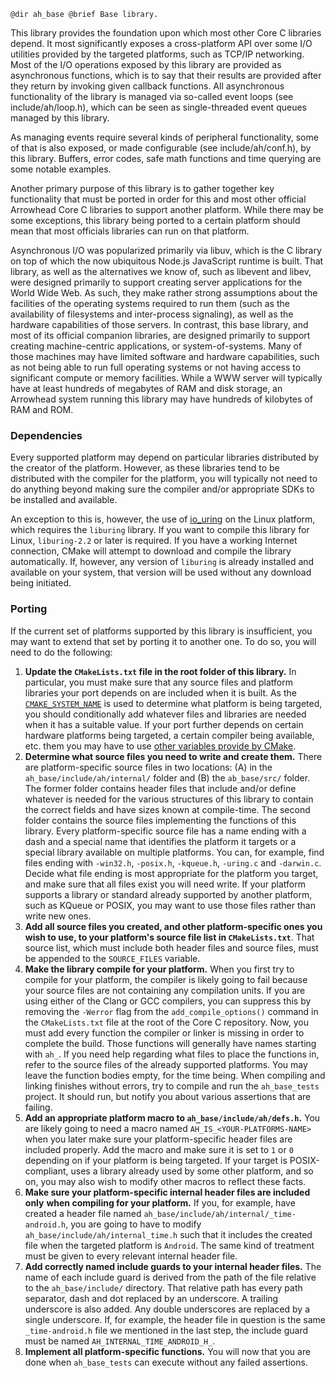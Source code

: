     @dir ah_base @brief Base library.

This library provides the foundation upon which most other Core C libraries
depend. It most significantly exposes a cross-platform API over some I/O
utilities provided by the targeted platforms, such as TCP/IP networking. Most of
the I/O operations exposed by this library are provided as asynchronous
functions, which is to say that their results are provided after they return by
invoking given callback functions. All asynchronous functionality of the library
is managed via so-called event loops (see include/ah/loop.h), which can be seen
as single-threaded event queues managed by this library.

As managing events require several kinds of peripheral functionality, some of
that is also exposed, or made configurable (see include/ah/conf.h), by this
library. Buffers, error codes, safe math functions and time querying are some
notable examples.

Another primary purpose of this library is to gather together key functionality
that must be ported in order for this and most other official Arrowhead Core C
libraries to support another platform. While there may be some exceptions, this
library being ported to a certain platform should mean that most officials
libraries can run on that platform.

Asynchronous I/O was popularized primarily via libuv, which is the C library on
top of which the now ubiquitous Node.js JavaScript runtime is built. That
library, as well as the alternatives we know of, such as libevent and libev,
were designed primarily to support creating server applications for the World
Wide Web. As such, they make rather strong assumptions about the facilities of
the operating systems required to run them (such as the availability of
filesystems and inter-process signaling), as well as the hardware capabilities
of those servers. In contrast, this base library, and most of its official
companion libraries, are designed primarily to support creating machine-centric
applications, or system-of-systems. Many of those machines may have limited
software and hardware capabilities, such as not being able to run full operating
systems or not having access to significant compute or memory facilities. While
a WWW server will typically have at least hundreds of megabytes of RAM and disk
storage, an Arrowhead system running this library may have hundreds of kilobytes
of RAM and ROM.

### Dependencies

Every supported platform may depend on particular libraries distributed by the
creator of the platform. However, as these libraries tend to be distributed with
the compiler for the platform, you will typically not need to do anything beyond
making sure the compiler and/or appropriate SDKs to be installed and available.

An exception to this is, however, the use of [io_uring][uring] on the Linux
platform, which requires the `liburing` library. If you want to compile this
library for Linux, `liburing-2.2` or later is required. If you have a working
Internet connection, CMake will attempt to download and compile the library
automatically. If, however, any version of `liburing` is already installed and
available on your system, that version will be used without any download being
initiated.

[uring]: https://unixism.net/loti/what_is_io_uring.html

### Porting

If the current set of platforms supported by this library is insufficient, you
may want to extend that set by porting it to another one. To do so, you will
need to do the following:

1.  __Update the `CMakeLists.txt` file in the root folder of this library.__ In
    particular, you must make sure that any source files and platform libraries
    your port depends on are included when it is built. As the
    [`CMAKE_SYSTEM_NAME`][cmsn] is used to determine what platform is being
    targeted, you should conditionally add whatever files and libraries are
    needed when it has a suitable value. If your port further depends on certain
    hardware platforms being targeted, a certain compiler being available, etc.
    them you may have to use [other variables provide by CMake][cmov].
2.  __Determine what source files you need to write and create them.__ There are
    platform-specific source files in two locations: (A) in the
    `ah_base/include/ah/internal/` folder and (B) the `ab_base/src/` folder. The
    former folder contains header files that include and/or define whatever is
    needed for the various structures of this library to contain the correct
    fields and have sizes known at compile-time. The second folder contains the
    source files implementing the functions of this library. Every
    platform-specific source file has a name ending with a dash and a special
    name that identifies the platform it targets or a special library available
    on multiple platforms. You can, for example, find files ending with
    `-win32.h`, `-posix.h`, `-kqueue.h`, `-uring.c` and `-darwin.c`. Decide what
    file ending is most appropriate for the platform you target, and make sure
    that all files exist you will need write. If your platform supports a
    library or standard already supported by another platform, such as KQueue or
    POSIX, you may want to use those files rather than write new ones.
3.  __Add all source files you created, and other platform-specific ones you__
    __wish to use, to your platform's source file list in `CMakeLists.txt`__.
    That source list, which must include both header files and source files,
    must be appended to the `SOURCE_FILES` variable.
4.  __Make the library compile for your platform.__ When you first try to
    compile for your platform, the compiler is likely going to fail because your
    source files are not containing any compilation units. If you are using
    either of the Clang or GCC compilers, you can suppress this by removing the
    `-Werror` flag from the `add_compile_options()` command in the
    `CMakeLists.txt` file at the root of the Core C repository. Now, you must
    add every function the compiler or linker is missing in order to complete
    the build. Those functions will generally have names starting with `ah_`. If
    you need help regarding what files to place the functions in, refer to the
    source files of the already supported platforms. You may leave the function
    bodies empty, for the time being. When compiling and linking finishes
    without errors, try to compile and run the `ah_base_tests` project. It
    should run, but notify you about various assertions that are failing.
5.  __Add an appropriate platform macro to `ah_base/include/ah/defs.h`.__ You
    are likely going to need a macro named `AH_IS_<YOUR-PLATFORMS-NAME>` when
    you later make sure your platform-specific header files are included
    properly. Add the macro and make sure it is set to `1` or `0` depending on
    if your platform is being targeted. If your target is POSIX-compliant, uses
    a library already used by some other platform, and so on, you may also wish
    to modify other macros to reflect these facts.
6.  __Make sure your platform-specific internal header files are included only__
    __when compiling for your platform.__ If you, for example, have created a
    header file named `ah_base/include/ah/internal/_time-android.h`, you are
    going to have to modify `ah_base/include/ah/internal_time.h` such that it
    includes the created file when the targeted platform is `Android`. The same
    kind of treatment must be given to every relevant internal header file.
7.  __Add correctly named include guards to your internal header files.__ The
    name of each include guard is derived from the path of the file relative to
    the `ah_base/include/` directory. That relative path has every path
    separator, dash and dot replaced by an underscore. A trailing underscore is
    also added. Any double underscores are replaced by a single underscore. If,
    for example, the header file in question is the same `_time-android.h` file
    we mentioned in the last step, the include guard must be named
    `AH_INTERNAL_TIME_ANDROID_H_`.
8.  __Implement all platform-specific functions.__ You will now that you are
    done when `ah_base_tests` can execute without any failed assertions. 
    

[cmsn]: https://cmake.org/cmake/help/latest/variable/CMAKE_SYSTEM_NAME.html
[cmov]: https://cmake.org/cmake/help/latest/manual/cmake-variables.7.html
